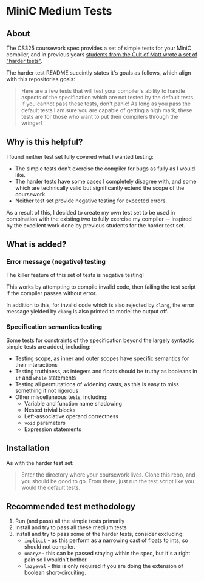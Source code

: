 # MiniC Medium Tests

## About

The CS325 coursework spec provides a set of simple tests for your MiniC compiler, and in previous years [students from the Cult of Matt wrote a set of "harder tests"](https://github.com/codethulu/CS325-coursework-tests).

The harder test README succintly states it's goals as follows, which align with this repositories goals:

> Here are a few tests that will test your compiler's ability to handle aspects of the specification which are not tested by the default tests. If you cannot pass these tests, don't panic! As long as you pass the default tests I am sure you are capable of getting a high mark, these tests are for those who want to put their compilers through the wringer!

## Why is this helpful?

I found neither test set fully covered what I wanted testing:

* The simple tests don't exercise the compiler for bugs as fully as I would like.
* The harder tests have some cases I completely disagree with, and some which are technically valid but significantly extend the scope of the coursework.
* Neither test set provide negative testing for expected errors.

As a result of this, I decided to create my own test set to be used in combination with the existing two to fully exercise my compiler -- inspired by the excellent work done by previous students for the harder test set.

## What is added?

### Error message (negative) testing

The killer feature of this set of tests is negative testing!

This works by attempting to compile invalid code, then failing the test script if the compiler passes without error.

In addition to this, for invalid code which is also rejected by `clang`, the error message yielded by `clang` is also printed to model the output off.

### Specification semantics testing

Some tests for constraints of the specification beyond the largely syntactic simple tests are added, including:

* Testing scope, as inner and outer scopes have specific semantics for their interactions
* Testing truthiness, as integers and floats should be truthy as booleans in `if` and `while` statements
* Testing all permutations of widening casts, as this is easy to miss something if not rigorous
* Other miscellaneous tests, including:
  * Variable and function name shadowing
  * Nested trivial blocks
  * Left-associative operand correctness
  * `void` parameters
  * Expression statements


## Installation

As with the harder test set:

> Enter the directory where your coursework lives. Clone this repo, and you should be good to go. From there, just run the test script like you would the default tests.

## Recommended test methodology

1. Run (and pass) all the simple tests primarily
2. Install and try to pass all these medium tests
3. Install and try to pass some of the harder tests, consider excluding:
   * `implicit` - as this perform as a narrowing cast of floats to ints, so should not compiler.
   * `unary2` - this can be passed staying within the spec, but it's a right pain so I wouldn't bother.
   * `lazyeval` - this is only required if you are doing the extension of boolean short-circuiting.
